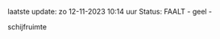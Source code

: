 laatste update: 
zo 12-11-2023 10:14   uur 
Status: FAALT - geel - 
<div class="service Y">schijfruimte</div>